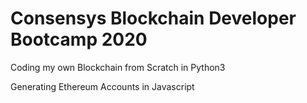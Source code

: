 # Consensys Blockchain Developer Bootcamp 2020

Coding my own Blockchain from Scratch in Python3

Generating Ethereum Accounts in Javascript
